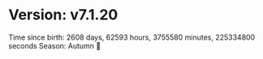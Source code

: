 # Version: v7.1.20
Time since birth: 2608 days, 62593 hours, 3755580 minutes, 225334800 seconds
Season: Autumn 🍁
